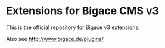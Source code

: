 Extensions for Bigace CMS v3
============================

This is the official repository for Bigace v3 extensions.

Also see http://www.bigace.de/plugins/
